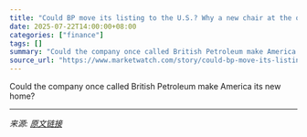 ```yaml
---
title: "Could BP move its listing to the U.S.? Why a new chair at the oil giant is stirring speculation."
date: 2025-07-22T14:00:00+08:00
categories: ["finance"]
tags: []
summary: "Could the company once called British Petroleum make America its new home?"
source_url: "https://www.marketwatch.com/story/could-bp-move-its-listing-to-the-u-s-why-a-new-chair-at-the-oil-giant-is-stirring-speculation-e5b81f47?mod=mw_rss_topstories"
---
```


Could the company once called British Petroleum make America its new home?

---

*来源: [原文链接](https://www.marketwatch.com/story/could-bp-move-its-listing-to-the-u-s-why-a-new-chair-at-the-oil-giant-is-stirring-speculation-e5b81f47?mod=mw_rss_topstories)*
